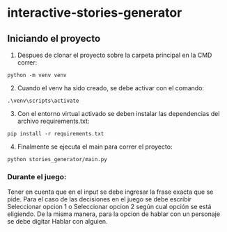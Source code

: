# interactive-stories-generator

## Iniciando el proyecto


1.   Despues de clonar el proyecto sobre la carpeta principal en la CMD correr: 

```
python -m venv venv
```


2.   Cuando el venv ha sido creado, se debe activar con el comando:

```
.\venv\scripts\activate
```
3.   Con el entorno virtual activado se deben instalar las dependencias del archivo requirements.txt:


```
pip install -r requirements.txt
```


4.   Finalmente se ejecuta el main para correr el proyecto:


```
python stories_generator/main.py
```

### Durante el juego:

Tener en cuenta que en el input se debe ingresar la frase exacta que se pide. Para el caso de las decisiones en el juego se debe escribir Seleccionar opcion 1 o Seleccionar opcion 2 según cual opción se está eligiendo. De la misma manera, para la opcion de hablar con un personaje se debe digitar Hablar con alguien. 








